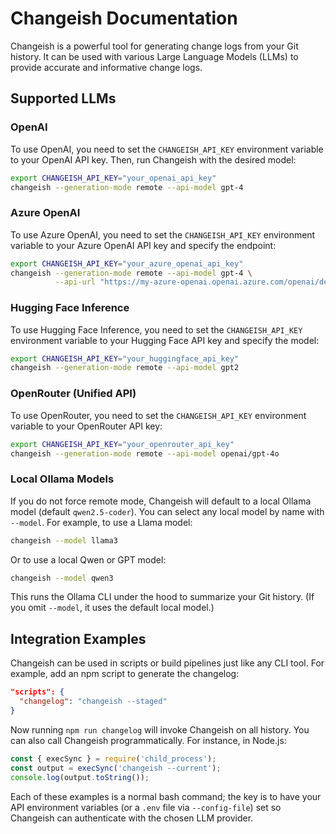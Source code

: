 # Changeish Documentation

Changeish is a powerful tool for generating change logs from your Git history. It can be used with various Large Language Models (LLMs) to provide accurate and informative change logs.

## Supported LLMs

### OpenAI

To use OpenAI, you need to set the `CHANGEISH_API_KEY` environment variable to your OpenAI API key. Then, run Changeish with the desired model:

```bash
export CHANGEISH_API_KEY="your_openai_api_key"
changeish --generation-mode remote --api-model gpt-4
```

### Azure OpenAI

To use Azure OpenAI, you need to set the `CHANGEISH_API_KEY` environment variable to your Azure OpenAI API key and specify the endpoint:

```bash
export CHANGEISH_API_KEY="your_azure_openai_api_key"
changeish --generation-mode remote --api-model gpt-4 \
          --api-url "https://my-azure-openai.openai.azure.com/openai/deployments/gpt-4/chat/completions?api-version=2023-05-15"
```

### Hugging Face Inference

To use Hugging Face Inference, you need to set the `CHANGEISH_API_KEY` environment variable to your Hugging Face API key and specify the model:

```bash
export CHANGEISH_API_KEY="your_huggingface_api_key"
changeish --generation-mode remote --api-model gpt2
```

### OpenRouter (Unified API)

To use OpenRouter, you need to set the `CHANGEISH_API_KEY` environment variable to your OpenRouter API key:

```bash
export CHANGEISH_API_KEY="your_openrouter_api_key"
changeish --generation-mode remote --api-model openai/gpt-4o
```

### Local Ollama Models

If you do not force remote mode, Changeish will default to a local Ollama model (default `qwen2.5-coder`). You can select any local model by name with `--model`. For example, to use a Llama model:

```bash
changeish --model llama3
```

Or to use a local Qwen or GPT model:

```bash
changeish --model qwen3
```

This runs the Ollama CLI under the hood to summarize your Git history. (If you omit `--model`, it uses the default local model.)

## Integration Examples

Changeish can be used in scripts or build pipelines just like any CLI tool. For example, add an npm script to generate the changelog:

```json
"scripts": {
  "changelog": "changeish --staged"
}
```

Now running `npm run changelog` will invoke Changeish on all history. You can also call Changeish programmatically. For instance, in Node.js:

```js
const { execSync } = require('child_process');
const output = execSync('changeish --current');
console.log(output.toString());
```

Each of these examples is a normal bash command; the key is to have your API environment variables (or a `.env` file via `--config-file`) set so Changeish can authenticate with the chosen LLM provider.